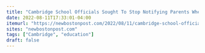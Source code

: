 ```yaml
---
title: "Cambridge School Officials Sought To Stop Notifying Parents When Students Make Discrimination Complaints"
date: 2022-08-11T17:33:01-04:00
itemurl: "https://newbostonpost.com/2022/08/11/cambridge-school-officials-sought-to-stop-notifying-parents-when-students-make-discrimination-complaints/"
sites: "newbostonpost.com"
tags: ["Cambridge", "education"]
draft: false
---
```


